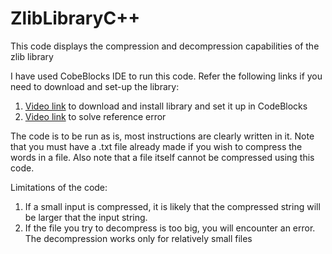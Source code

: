 # ZlibLibraryC++

This code displays the compression and decompression capabilities of the zlib library

I have used CobeBlocks IDE to run this code. 
Refer the following links if you need to download and set-up the library:
1. [Video link](https://youtu.be/VHcNuBk7-sU) to download and install library and set it up in CodeBlocks
2. [Video link](https://youtu.be/JO_F-Rpb9qQ) to solve reference error

The code is to be run as is, most instructions are clearly written in it. Note that you must have a .txt file already made if you wish to compress the words in a file. Also note that a file itself cannot be compressed using this code.

Limitations of the code:
1. If a small input is compressed, it is likely that the compressed string will be larger that the input string.
2. If the file you try to decompress is too big, you will encounter an error. The decompression works only for relatively small files
